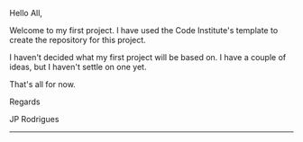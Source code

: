 Hello All,

Welcome to my first project. I have used the Code Institute's template to create the repository for this project.

I haven't decided what my first project will be based on. I have a couple of ideas, but I haven't settle on one yet. 

That's all for now.

Regards

JP Rodrigues


___________________________________________________________________________________________________________________________________________________________
